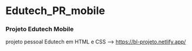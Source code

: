 # Edutech_PR_mobile
<h3>Projeto Edutech Mobile</h3>

projeto pessoal Edutech em HTML e CSS --> https://bl-projeto.netlify.app/
